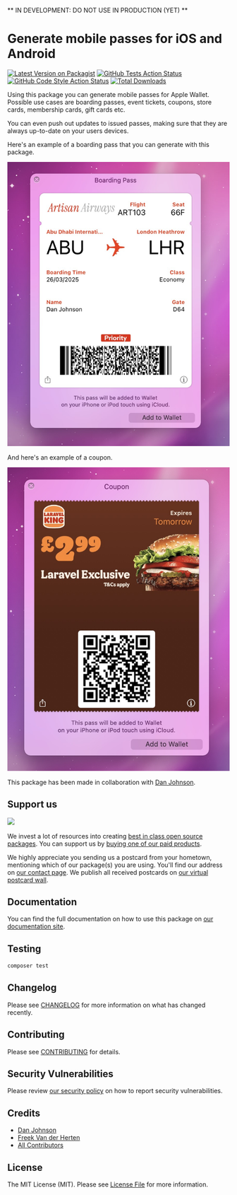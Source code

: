 ** IN DEVELOPMENT: DO NOT USE IN PRODUCTION (YET) **

# Generate mobile passes for iOS and Android

[![Latest Version on Packagist](https://img.shields.io/packagist/v/spatie/laravel-mobile-pass.svg?style=flat-square)](https://packagist.org/packages/spatie/laravel-mobile-pass)
[![GitHub Tests Action Status](https://img.shields.io/github/actions/workflow/status/spatie/laravel-mobile-pass/run-tests.yml?branch=main&label=tests&style=flat-square)](https://github.com/spatie/laravel-mobile-pass/actions?query=workflow%3Arun-tests+branch%3Amain)
[![GitHub Code Style Action Status](https://img.shields.io/github/actions/workflow/status/spatie/laravel-mobile-pass/fix-php-code-style-issues.yml?branch=main&label=code%20style&style=flat-square)](https://github.com/spatie/laravel-mobile-pass/actions?query=workflow%3A"Fix+PHP+code+style+issues"+branch%3Amain)
[![Total Downloads](https://img.shields.io/packagist/dt/spatie/laravel-mobile-pass.svg?style=flat-square)](https://packagist.org/packages/spatie/laravel-mobile-pass)

Using this package you can generate mobile passes for Apple Wallet. Possible use cases are boarding passes, event tickets, coupons, store cards, membership cards, gift cards etc.

You can even push out updates to issued passes, making sure that they are always up-to-date on your users devices.

Here's an example of a boarding pass that you can generate with this package.

![boarding pass](https://github.com/spatie/laravel-mobile-pass/blob/main/docs/images/boarding.jpg?raw=true)

And here's an example of a coupon.

![coupon](https://github.com/spatie/laravel-mobile-pass/blob/main/docs/images/coupon.jpg?raw=true)

This package has been made in collaboration with [Dan Johnson](DanJohnson.xyz).

## Support us

[<img src="https://github-ads.s3.eu-central-1.amazonaws.com/laravel-mobile-pass.jpg?t=1" width="419px" />](https://spatie.be/github-ad-click/laravel-mobile-pass)

We invest a lot of resources into creating [best in class open source packages](https://spatie.be/open-source). You can support us by [buying one of our paid products](https://spatie.be/open-source/support-us).

We highly appreciate you sending us a postcard from your hometown, mentioning which of our package(s) you are using. You'll find our address on [our contact page](https://spatie.be/about-us). We publish all received postcards on [our virtual postcard wall](https://spatie.be/open-source/postcards).

## Documentation

You can find the full documentation on how to use this package on [our documentation site](https://spatie.be/docs/laravel-mobile-pass).

## Testing

```bash
composer test
```

## Changelog

Please see [CHANGELOG](CHANGELOG.md) for more information on what has changed recently.

## Contributing

Please see [CONTRIBUTING](CONTRIBUTING.md) for details.

## Security Vulnerabilities

Please review [our security policy](../../security/policy) on how to report security vulnerabilities.

## Credits

- [Dan Johnson](https://github.com/danjohnson95)
- [Freek Van der Herten](https//github.com/freekmurze)
- [All Contributors](../../contributors)

## License

The MIT License (MIT). Please see [License File](LICENSE.md) for more information.

